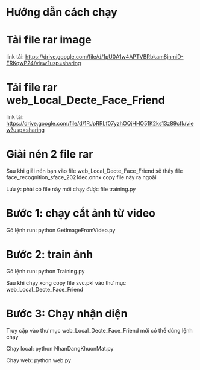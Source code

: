 # Hướng dẫn cách chạy

# Tải file rar image

link tải: https://drive.google.com/file/d/1pU0A1w4APTVBRbkam8jnmiD-ERKqwP24/view?usp=sharing

# Tải file rar web_Local_Decte_Face_Friend

link tải: https://drive.google.com/file/d/1RJpRRLf07yzhOQjHHO51K2ks13z89cfk/view?usp=sharing

# Giải nén 2 file rar

Sau khi giải nén bạn vào file web_Local_Decte_Face_Friend sẽ thấy file face_recognition_sface_2021dec.onnx copy file này ra ngoài

Lưu ý: phải có file này mới chạy được file training.py

# Bước 1: chạy cắt ảnh từ video

Gõ lệnh run: python GetImageFromVideo.py

# Bước 2: train ảnh

Gõ lệnh run: python Training.py

Sau khi chạy xong copy file svc.pkl vào thư mục web_Local_Decte_Face_Friend

# Bước 3: Chạy nhận diện

Truy cập vào thư mục web_Local_Decte_Face_Friend mới có thể dùng lệnh chạy

Chạy local: python NhanDangKhuonMat.py

Chạy web: python web.py
